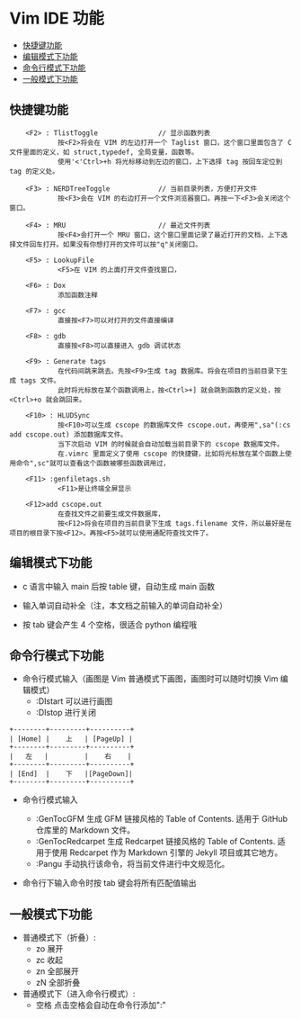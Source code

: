 # Vim IDE 功能

* [快捷键功能](#快捷键功能)
* [编辑模式下功能](#编辑模式下功能)
* [命令行模式下功能](#命令行模式下功能)
* [一般模式下功能](#一般模式下功能)

## 快捷键功能

```
    <F2> : TlistToggle               // 显示函数列表
            按<F2>将会在 VIM 的左边打开一个 Taglist 窗口，这个窗口里面包含了 C 文件里面的定义，如 struct,typedef, 全局变量，函数等。
            使用'<'Ctrl>+h 将光标移动到左边的窗口，上下选择 tag 按回车定位到 tag 的定义处。

    <F3> : NERDTreeToggle            // 当前目录列表，方便打开文件
            按<F3>会在 VIM 的右边打开一个文件浏览器窗口。再按一下<F3>会关闭这个窗口。

    <F4> : MRU			             // 最近文件列表
            按<F4>会打开一个 MRU 窗口，这个窗口里面记录了最近打开的文档，上下选择文件回车打开。如果没有你想打开的文件可以按"q"关闭窗口。

    <F5> : LookupFile
            <F5>在 VIM 的上面打开文件查找窗口，

    <F6> : Dox
            添加函数注释

    <F7> : gcc
            直接按<F7>可以对打开的文件直接编译

    <F8> : gdb
            直接按<F8>可以直接进入 gdb 调试状态

    <F9> : Generate tags
            在代码间跳来跳去。先按<F9>生成 tag 数据库。将会在项目的当前目录下生成 tags 文件。
            此时将光标放在某个函数调用上，按<Ctrl>+] 就会跳到函数的定义处，按<Ctrl>+o 就会跳回来。

    <F10> : HLUDSync
            按<F10>可以生成 cscope 的数据库文件 cscope.out，再使用",sa"(:cs add cscope.out) 添加数据库文件。
            当下次启动 VIM 的时候就会自动加载当前目录下的 cscope 数据库文件。
            在.vimrc 里面定义了使用 cscope 的快捷键，比如将光标放在某个函数上使用命令",sc"就可以查看这个函数被哪些函数调用过，

    <F11> :genfiletags.sh
            <F11>是让终端全屏显示

    <F12>add cscope.out
            在查找文件之前要生成文件数据库，
            按<F12>将会在项目的当前目录下生成 tags.filename 文件，所以最好是在项目的根目录下按<F12>。再按<F5>就可以使用通配符查找文件了。

```

## 编辑模式下功能

* c 语言中输入 main 后按 table 键，自动生成 main 函数

* 输入单词自动补全（注，本文档之前输入的单词自动补全）

* 按 tab 键会产生 4 个空格，很适合 python 编程哦

## 命令行模式下功能

* 命令行模式输入（画图是 Vim 普通模式下画图，画图时可以随时切换 Vim 编辑模式）
    * :DIstart 可以进行画图
    * :DIstop 进行关闭
```
+--------+---------+----------+
| [Home] |    上   | [PageUp] |
+--------+---------+----------+
|   左   |         |    右    |
+--------+---------+----------+
| [End]  |    下   |[PageDown]|
+--------+---------+----------+

```

* 命令行模式输入
    * :GenTocGFM 生成 GFM 链接风格的 Table of Contents. 适用于 GitHub 仓库里的 Markdown 文件。
    * :GenTocRedcarpet 生成 Redcarpet 链接风格的 Table of Contents. 适用于使用 Redcarpet 作为 Markdown 引擎的 Jekyll 项目或其它地方。
    * :Pangu 手动执行该命令，将当前文件进行中文规范化。

* 命令行下输入命令时按 tab 键会将所有匹配值输出

## 一般模式下功能

* 普通模式下（折叠）:
    * zo 展开
    * zc 收起
    * zn 全部展开
    * zN 全部折叠
* 普通模式下（进入命令行模式）:
    * 空格 点击空格会自动在命令行添加":"

